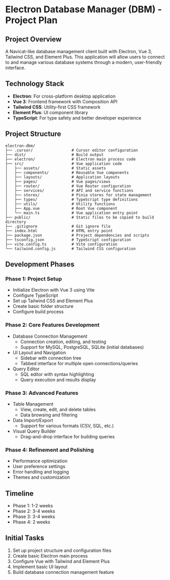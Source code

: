 # Electron Database Manager (DBM) - Project Plan

## Project Overview

A Navicat-like database management client built with Electron, Vue 3, Tailwind CSS, and Element Plus. This application will allow users to connect to and manage various database systems through a modern, user-friendly interface.

## Technology Stack

- **Electron**: For cross-platform desktop application
- **Vue 3**: Frontend framework with Composition API
- **Tailwind CSS**: Utility-first CSS framework
- **Element Plus**: UI component library
- **TypeScript**: For type safety and better developer experience

## Project Structure

```
electron-dbm/
├── .cursor/                 # Cursor editor configuration
├── dist/                    # Build output
├── electron/                # Electron main process code
├── src/                     # Vue application code
│   ├── assets/              # Static assets
│   ├── components/          # Reusable Vue components
│   ├── layouts/             # Application layouts
│   ├── pages/               # Vue pages/views
│   ├── router/              # Vue Router configuration
│   ├── services/            # API and service functions
│   ├── stores/              # Pinia stores for state management
│   ├── types/               # TypeScript type definitions
│   ├── utils/               # Utility functions
│   ├── App.vue              # Root Vue component
│   └── main.ts              # Vue application entry point
├── public/                  # Static files to be copied to build directory
├── .gitignore               # Git ignore file
├── index.html               # HTML entry point
├── package.json             # Project dependencies and scripts
├── tsconfig.json            # TypeScript configuration
├── vite.config.ts           # Vite configuration
└── tailwind.config.js       # Tailwind CSS configuration
```

## Development Phases

### Phase 1: Project Setup

- Initialize Electron with Vue 3 using Vite
- Configure TypeScript
- Set up Tailwind CSS and Element Plus
- Create basic folder structure
- Configure build process

### Phase 2: Core Features Development

- Database Connection Management
  - Connection creation, editing, and testing
  - Support for MySQL, PostgreSQL, SQLite (initial databases)
- UI Layout and Navigation
  - Sidebar with connection tree
  - Tabbed interface for multiple open connections/queries
- Query Editor
  - SQL editor with syntax highlighting
  - Query execution and results display

### Phase 3: Advanced Features

- Table Management
  - View, create, edit, and delete tables
  - Data browsing and filtering
- Data Import/Export
  - Support for various formats (CSV, SQL, etc.)
- Visual Query Builder
  - Drag-and-drop interface for building queries

### Phase 4: Refinement and Polishing

- Performance optimization
- User preference settings
- Error handling and logging
- Themes and customization

## Timeline

- Phase 1: 1-2 weeks
- Phase 2: 3-4 weeks
- Phase 3: 3-4 weeks
- Phase 4: 2 weeks

## Initial Tasks

1. Set up project structure and configuration files
2. Create basic Electron main process
3. Configure Vue with Tailwind and Element Plus
4. Implement basic UI layout
5. Build database connection management feature
